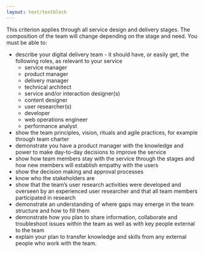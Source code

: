 ```yaml
---
layout: text/textblock
---
```

This criterion applies through all service design and delivery stages. The composition of the team will change depending on the stage and need. You must be able to:

- describe your digital delivery team - it should have, or easily get, the following roles, as relevant to your service
  - service manager
  - product manager
  - delivery manager
  - technical architect
  - service and/or interaction designer(s)  
  - content designer
  - user researcher(s)
  - developer
  - web operations engineer
  - performance analyst
- show the team principles, vision, rituals and agile practices, for example through team charter
- demonstrate you have a product manager with the knowledge and power to make day-to-day decisions to improve the service
- show how team members stay with the service through the stages and how new members will establish empathy with the users
- show the decision making and approval processes
- know who the stakeholders are
- show that the team’s user research activities were developed and overseen by an experienced user researcher and that all team members participated in research
- demonstrate an understanding of where gaps may emerge in the team structure and how to fill them
- demonstrate how you plan to share information, collaborate and troubleshoot issues within the team as well as with key people external to the team
- explain your plan to transfer knowledge and skills from any external people who work with the team.
